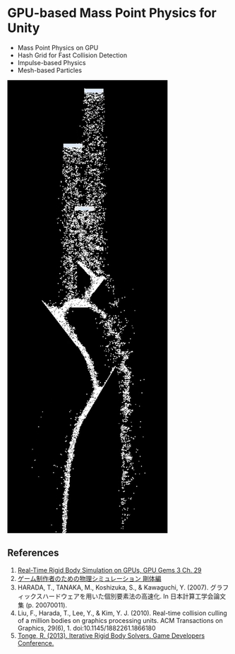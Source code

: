 # GPU-based Mass Point Physics for Unity
 * Mass Point Physics on GPU
 * Hash Grid for Fast Collision Detection
 * Impulse-based Physics
 * Mesh-based Particles

[![Vimeo](Html/GPUSand.png)](https://vimeo.com/137930819)

## References
 1. [Real-Time Rigid Body Simulation on GPUs, GPU Gems 3 Ch. 29](https://developer.nvidia.com/gpugems/GPUGems3/gpugems3_ch29.html)
 1. [ゲーム制作者のための物理シミュレーション 剛体編](http://www.amazon.co.jp/dp/4844332821)
 1. HARADA, T., TANAKA, M., Koshizuka, S., & Kawaguchi, Y. (2007). グラフィックスハードウェアを用いた個別要素法の高速化. In 日本計算工学会論文集 (p. 20070011).
 1. Liu, F., Harada, T., Lee, Y., & Kim, Y. J. (2010). Real-time collision culling of a million bodies on graphics processing units. ACM Transactions on Graphics, 29(6), 1. doi:10.1145/1882261.1866180
 1. [Tonge, R. (2013). Iterative Rigid Body Solvers. Game Developers Conference.](http://www.gdcvault.com/play/1017643/Physics-for-Game)
